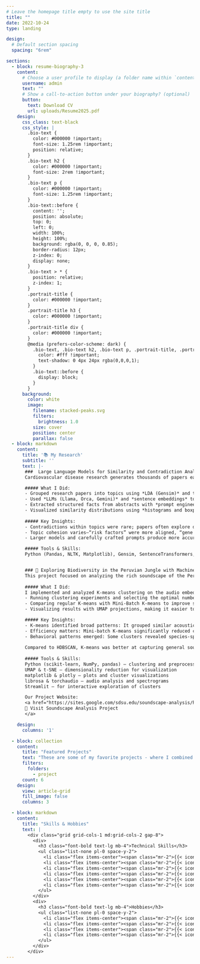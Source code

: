 ```yaml
---
# Leave the homepage title empty to use the site title
title: ""
date: 2022-10-24
type: landing

design:
  # Default section spacing
  spacing: "6rem"

sections:
  - block: resume-biography-3
    content:
      # Choose a user profile to display (a folder name within `content/authors/`)
      username: admin
      text: ""
      # Show a call-to-action button under your biography? (optional)
      button:
        text: Download CV
        url: uploads/Resume2025.pdf
    design:
      css_class: text-black
      css_style: |
        .bio-text {
          color: #000000 !important;
          font-size: 1.25rem !important;
          position: relative;
        }
        .bio-text h2 {
          color: #000000 !important;
          font-size: 2rem !important;
        }
        .bio-text p {
          color: #000000 !important;
          font-size: 1.25rem !important;
        }
        .bio-text::before {
          content: '';
          position: absolute;
          top: 0;
          left: 0;
          width: 100%;
          height: 100%;
          background: rgba(0, 0, 0, 0.85);
          border-radius: 12px;
          z-index: 0;
          display: none;
        }
        .bio-text > * {
          position: relative;
          z-index: 1;
        }
        .portrait-title {
          color: #000000 !important;
        }
        .portrait-title h3 {
          color: #000000 !important;
        }
        .portrait-title div {
          color: #000000 !important;
        }
        @media (prefers-color-scheme: dark) {
          .bio-text, .bio-text h2, .bio-text p, .portrait-title, .portrait-title h3, .portrait-title div {
            color: #fff !important;
            text-shadow: 0 4px 24px rgba(0,0,0,1);
          }
          .bio-text::before {
            display: block;
          }
        }
      background:
        color: white
        image:
          filename: stacked-peaks.svg
          filters:
            brightness: 1.0
          size: cover
          position: center
          parallax: false
  - block: markdown
    content:
      title: '📚 My Research'
      subtitle: ''
      text: |-
       ###  Large Language Models for Similarity and Contradiction Analysis in Cardiovascular Research
       Cardiovascular disease research generates thousands of papers each year, making it challenging to track which studies align or contradict each other. My project explored how *large language models (LLMs)* can analyze medical literature to identify dominant topics, detect similarities and contradictions, and extract key facts from abstracts.

       ##### What I Did:
       - Grouped research papers into topics using *LDA (Gensim)* and tracked topic evolution.  
       - Used *LLMs (Llama, Orca, Gemini)* and *sentence embeddings* to compare abstracts and detect contradictions.  
       - Extracted structured facts from abstracts with *prompt engineering*, improving consistency and reliability.  
       - Visualized similarity distributions using *histograms and boxplots* to reveal patterns across topics.
       
       ##### Key Insights:
       - Contradictions within topics were rare; papers often explore different angles of the same topic.  
       - Topic cohesion varies—“risk factors” were more aligned, “gene expression” more diverse.  
       - Larger models and carefully crafted prompts produce more accurate results.

       ##### Tools & Skills:
       Python (Pandas, NLTK, Matplotlib), Gensim, SentenceTransformers, LLMs, NLP preprocessing, data visualization, prompt engineering.


       ### 🌿 Exploring Biodiversity in the Peruvian Jungle with Machine Learning
       This project focused on analyzing the rich soundscape of the Peruvian Amazon using machine learning. By transforming hours of raw audio into high-dimensional vector embeddings with the Animal2Vec transformer model, we were able to cluster animal vocalizations without needing labeled data. The goal was to uncover hidden patterns in biodiversity, such as species behavior and daily activity rhythms, through unsupervised learning.
       
       ##### What I Did:
       I implemented and analyzed K-means clustering on the audio embeddings. My main contributions included:
       - Running clustering experiments and selecting the optimal number of clusters using the Elbow method.
       - Comparing regular K-means with Mini-Batch K-means to improve scalability and efficiency.
       - Visualizing results with UMAP projections, making it easier to interpret how clusters grouped similar sounds.- Analyzing time-of-day activity patterns across clusters to reveal ecological trends.

       ##### Key Insights:
       - K-means identified broad patterns: It grouped similar acoustic features into 20 well-separated clusters, effectively capturing recurring vocalization types across recordings.
       - Efficiency matters: Mini-batch K-means significantly reduced computation time while maintaining cluster quality, proving useful for large-scale datasets.
       - Behavioral patterns emerged: Some clusters revealed species-specific activity rhythms (e.g., midday vocalizations), while others grouped rare sounds such as snore-like or background noises.
       
       Compared to HDBSCAN, K-means was better at capturing general soundscape structures, while HDBSCAN excelled at identifying rare or localized events.
       
       ##### Tools & Skills:
       Python (scikit-learn, NumPy, pandas) – clustering and preprocessing
       UMAP & t-SNE – dimensionality reduction for visualization
       matplotlib & plotly – plots and cluster visualizations
       librosa & torchaudio – audio analysis and spectrograms
       Streamlit – for interactive exploration of clusters 

       Our Project Website:
       <a href="https://sites.google.com/sdsu.edu/soundscape-analysis/home" target="_blank" style="display:inline-block;padding:10px 20px;background:#007ACC;color:#fff;border-radius:8px;text-decoration:none;">
       🌱 Visit Soundscape Analysis Project
       </a>

    design:
      columns: '1'

  - block: collection
    content:
      title: "Featured Projects"
      text: "These are some of my favorite projects - where I combined data, code, and creativity to solve meaningful problems."
      filters:
        folders:
          - project
      count: 6
    design:
      view: article-grid
      fill_image: false
      columns: 3

  - block: markdown
    content:
      title: "Skills & Hobbies"
      text: |
        <div class="grid grid-cols-1 md:grid-cols-2 gap-8">
          <div>
            <h3 class="font-bold text-lg mb-4">Technical Skills</h3>
            <ul class="list-none pl-0 space-y-2">
              <li class="flex items-center"><span class="mr-2">{{< icon name="brain-circuit" >}}</span> Machine Learning</li>
              <li class="flex items-center"><span class="mr-2">{{< icon name="microchip" >}}</span> Deep Learning</li>
              <li class="flex items-center"><span class="mr-2">{{< icon name="chart-line" >}}</span> Data Science</li>
              <li class="flex items-center"><span class="mr-2">{{< icon name="database" >}}</span> SQL</li>
              <li class="flex items-center"><span class="mr-2">{{< icon name="code" >}}</span> Python</li>
              <li class="flex items-center"><span class="mr-2">{{< icon name="chart-bar" >}}</span> Tableau</li>
            </ul>
          </div>
          <div>
            <h3 class="font-bold text-lg mb-4">Hobbies</h3>
            <ul class="list-none pl-0 space-y-2">
              <li class="flex items-center"><span class="mr-2">{{< icon name="custom/hiking" >}}</span> Hiking</li>
              <li class="flex items-center"><span class="mr-2">{{< icon name="custom/travelling" >}}</span> Travelling</li>
              <li class="flex items-center"><span class="mr-2">{{< icon name="custom/working-out" >}}</span> Working Out</li>
              <li class="flex items-center"><span class="mr-2">{{< icon name="custom/dancing" >}}</span> Dancing</li>
            </ul>
          </div>
        </div>
---
```

